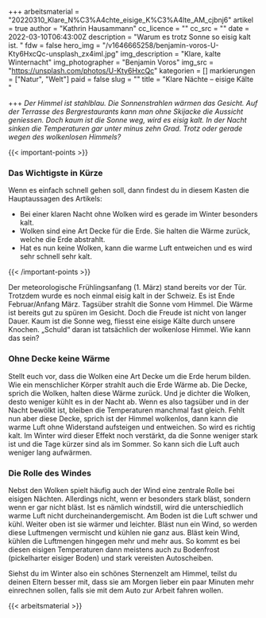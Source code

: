 +++
arbeitsmaterial = "20220310_Klare_N%C3%A4chte_eisige_K%C3%A4lte_AM_cjbnj6"
artikel = true
author = "Kathrin Hausammann"
cc_licence = ""
cc_src = ""
date = 2022-03-10T06:43:00Z
description = "Warum es trotz Sonne so eisig kalt ist. "
fdw = false
hero_img = "/v1646665258/benjamin-voros-U-Kty6HxcQc-unsplash_zx4iml.jpg"
img_description = "Klare, kalte Winternacht"
img_photographer = "Benjamin Voros"
img_src = "https://unsplash.com/photos/U-Kty6HxcQc"
kategorien = []
markierungen = ["Natur", "Welt"]
paid = false
slug = ""
title = "Klare Nächte – eisige Kälte "

+++
_Der Himmel ist stahlblau. Die Sonnenstrahlen wärmen das Gesicht. Auf der Terrasse des Bergrestaurants kann man ohne Skijacke die Aussicht geniessen. Doch kaum ist die Sonne weg, wird es eisig kalt. In der Nacht sinken die Temperaturen gar unter minus zehn Grad. Trotz oder gerade wegen des wolkenlosen Himmels?_

{{< important-points >}}

<h3>Das Wichtigste in Kürze</h3>

<p>Wenn es einfach schnell gehen soll, dann findest du in diesem Kasten die Hauptaussagen des Artikels:</p>

<ul>

<li>Bei einer klaren Nacht ohne Wolken wird es gerade im Winter besonders kalt.</li>

<li>Wolken sind eine Art Decke für die Erde. Sie halten die Wärme zurück, welche die Erde abstrahlt.</li>

<li>Hat es nun keine Wolken, kann die warme Luft entweichen und es wird sehr schnell sehr kalt.</li>

</ul>

{{< /important-points >}}

Der meteorologische Frühlingsanfang (1. März) stand bereits vor der Tür. Trotzdem wurde es noch einmal eisig kalt in der Schweiz. Es ist Ende Februar/Anfang März. Tagsüber strahlt die Sonne vom Himmel. Die Wärme ist bereits gut zu spüren im Gesicht. Doch die Freude ist nicht von langer Dauer. Kaum ist die Sonne weg, fliesst eine eisige Kälte durch unsere Knochen. „Schuld“ daran ist tatsächlich der wolkenlose Himmel. Wie kann das sein?

### Ohne Decke keine Wärme

Stellt euch vor, dass die Wolken eine Art Decke um die Erde herum bilden. Wie ein menschlicher Körper strahlt auch die Erde Wärme ab. Die Decke, sprich die Wolken, halten diese Wärme zurück. Und je dichter die Wolken, desto weniger kühlt es in der Nacht ab. Wenn es also tagsüber und in der Nacht bewölkt ist, bleiben die Temperaturen manchmal fast gleich. Fehlt nun aber diese Decke, sprich ist der Himmel wolkenlos, dann kann die warme Luft ohne Widerstand aufsteigen und entweichen. So wird es richtig kalt. Im Winter wird dieser Effekt noch verstärkt, da die Sonne weniger stark ist und die Tage kürzer sind als im Sommer. So kann sich die Luft auch weniger lang aufwärmen.

### Die Rolle des Windes

Nebst den Wolken spielt häufig auch der Wind eine zentrale Rolle bei eisigen Nächten. Allerdings nicht, wenn er besonders stark bläst, sondern wenn er gar nicht bläst. Ist es nämlich windstill, wird die unterschiedlich warme Luft nicht durcheinandergemischt. Am Boden ist die Luft schwer und kühl. Weiter oben ist sie wärmer und leichter. Bläst nun ein Wind, so werden diese Luftmengen vermischt und kühlen nie ganz aus. Bläst kein Wind, kühlen die Luftmengen hingegen mehr und mehr aus. So kommt es bei diesen eisigen Temperaturen dann meistens auch zu Bodenfrost (pickelharter eisiger Boden) und stark vereisten Autoscheiben.

Siehst du im Winter also ein schönes Sternenzelt am Himmel, teilst du deinen Eltern besser mit, dass sie am Morgen lieber ein paar Minuten mehr einrechnen sollen, falls sie mit dem Auto zur Arbeit fahren wollen.




{{< arbeitsmaterial >}}

